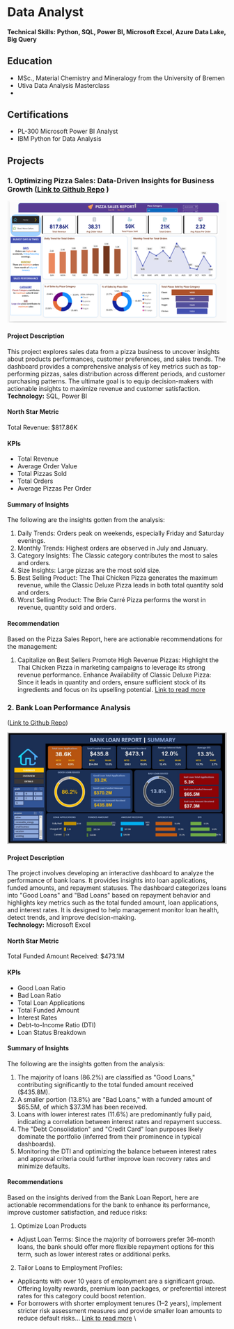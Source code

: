 # Data Analyst

#### Technical Skills: Python, SQL, Power BI, Microsoft Excel, Azure Data Lake, Big Query

## Education
- MSc., Material Chemistry and Mineralogy from the University of Bremen
- Utiva Data Analysis Masterclass
- 
## Certifications
- PL-300 Microsoft Power BI Analyst
- IBM Python for Data Analysis            		

## Projects

### 1. Optimizing Pizza Sales: Data-Driven Insights for Business Growth ([Link to Github Repo](https://github.com/Yhemmy-Diamond/pizza-sales-analysis) )

![Dashboard](/assets/pizza_dashboard.png) 

#### Project Description
This project explores sales data from a pizza business to uncover insights about products performances, customer preferences, and sales trends. The dashboard provides a comprehensive analysis of key metrics such as top-performing pizzas, sales distribution across different periods, and customer purchasing patterns. The ultimate goal is to equip decision-makers with actionable insights to maximize revenue and customer satisfaction. \
**Technology:** SQL, Power BI

#### North Star Metric
Total Revenue: $817.86K 

####  KPIs
- Total Revenue
- Average Order Value
- Total Pizzas Sold
- Total Orders
- Average Pizzas Per Order

#### Summary of Insights
The following are the insights gotten from the analysis: 
1. Daily Trends: Orders peak on weekends, especially Friday and Saturday evenings.
2. Monthly Trends: Highest orders are observed in July and January.
3. Category Insights: The Classic category contributes the most to sales and orders.
4. Size Insights: Large pizzas are the most sold size.
5. Best Selling Product: The Thai Chicken Pizza generates the maximum revenue, while the Classic Deluxe Pizza leads in both total quantity sold and orders.
6. Worst Selling Product: The Brie Carré Pizza performs the worst in revenue, quantity sold and orders.

####  Recommendation
Based on the Pizza Sales Report, here are actionable recommendations for the management: 
1. Capitalize on Best Sellers
Promote High Revenue Pizzas: Highlight the Thai Chicken Pizza in marketing campaigns to leverage its strong revenue performance.
Enhance Availability of Classic Deluxe Pizza: Since it leads in quantity and orders, ensure sufficient stock of its ingredients and focus on its upselling potential. [Link to read more](https://github.com/Yhemmy-Diamond/pizza-sales-analysis) 



### 2. Bank Loan Performance Analysis
([Link to Github Repo](https://github.com/Yhemmy-Diamond/bank-loans-report))

![Dashboard](/assets/bank_loanb.png) 

#### Project Description
The project involves developing an interactive dashboard to analyze the performance of bank loans. It provides insights into loan applications, funded amounts, and repayment statuses. The dashboard categorizes loans into "Good Loans" and "Bad Loans" based on repayment behavior and highlights key metrics such as the total funded amount, loan applications, and interest rates. It is designed to help management monitor loan health, detect trends, and improve decision-making.\
**Technology:** Microsoft Excel


#### North Star Metric
Total Funded Amount Received: $473.1M

#### KPIs
- Good Loan Ratio
- Bad Loan Ratio
- Total Loan Applications
- Total Funded Amount
- Interest Rates
- Debt-to-Income Ratio (DTI)
- Loan Status Breakdown

#### Summary of Insights
The following are the insights gotten from the analysis: 
1. The majority of loans (86.2%) are classified as "Good Loans," contributing significantly to the total funded amount received ($435.8M).
2. A smaller portion (13.8%) are "Bad Loans," with a funded amount of $65.5M, of which $37.3M has been received.
3. Loans with lower interest rates (11.6%) are predominantly fully paid, indicating a correlation between interest rates and repayment success.
4. The "Debt Consolidation" and "Credit Card" loan purposes likely dominate the portfolio (inferred from their prominence in typical dashboards).
5. Monitoring the DTI and optimizing the balance between interest rates and approval criteria could further improve loan recovery rates and minimize defaults.

#### Recommendations
Based on the insights derived from the Bank Loan Report, here are actionable recommendations for the bank to enhance its performance, improve customer satisfaction, and reduce risks: 
1. Optimize Loan Products
- Adjust Loan Terms:
Since the majority of borrowers prefer 36-month loans, the bank should offer more flexible repayment options for this term, such as lower interest rates or additional perks.

2. Tailor Loans to Employment Profiles:

- Applicants with over 10 years of employment are a significant group. Offering loyalty rewards, premium loan packages, or preferential interest rates for this category could boost retention.
- For borrowers with shorter employment tenures (1–2 years), implement stricter risk assessment measures and provide smaller loan amounts to reduce default risks... [Link to read more](https://github.com/Yhemmy-Diamond/bank-loans-report) \
